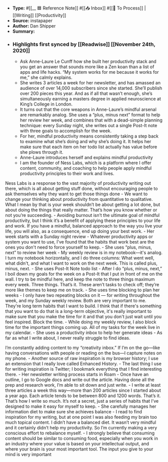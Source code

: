 - **Type:** #[[__ 🟦  Reference Note]] #[[📥 Inbox]] #[[📝 To Process]] | [[Writing]] [[Productivity]]
- **Source:**  instapaper
- **Author:** Dan Shipper
- **Summary:**
- ### Highlights first synced by [[Readwise]] [[November 24th, 2020]]
    - Ask Anne-Laure Le Cunff how she built her productivity stack and you get an answer that sounds more like a Zen koan than a list of apps and life hacks. “My system works for me because it works for me,” she calmly explains. 
    - She writes 3 articles a week for her newsletter, and has amassed an audience of over 14,000 subscribers since she started. She’ll publish over 200 pieces this year. And as if all that wasn’t enough, she’s simultaneously earning a masters degree in applied neuroscience at King’s College in London. 
    - It turns out that the core weapons in Anne-Laure’s mindful arsenal are remarkably analog. She uses a “plus, minus next” format to help her review her week, and combines that with a dead-simple planning technique: every Sunday night, she writes out a single Post-It note with three goals to accomplish for the week. 
    - For her, mindful productivity means consistently taking a step back to examine what she’s doing and why she’s doing it. It helps her make sure that each item on her todo list actually has value before she plows through it. 
    - Anne-Laure introduces herself and explains mindful productivity 
    - I am the founder of Ness Labs, which is a platform where I offer content, community, and coaching to help people apply mindful productivity principles to their work and lives.

Ness Labs is a response to the vast majority of productivity writing out there, which is all about getting stuff done, without encouraging people to ask themselves why they want to get those things done 
    - We want to change your thinking about productivity from quantitative to qualitative. What I mean by that is your week shouldn’t be about getting a lot done, but about doing the things that really matter. That’s how you know whether or not you’re succeeding. 
    - Avoiding burnout isn’t the ultimate goal of mindful productivity, but I think it’s a benefit of applying these principles to your life and work. If you have a mindful, balanced approach to the way you live your life, you will also, as a consequence, end up doing your best work. 
    - Her week starts with a Sunday night review 
    - Whatever productivity apps or system you want to use, I’ve found that the habits that work best are the ones you don't need to force yourself to keep. 
    - She uses “plus, minus, next” to review her week 
    - My weekly review is in my notebook—it's analog. I turn my notebook horizontally, and I do three columns: What went well, what didn't, and what I want to work on the next week. This is called plus, minus, next. 
    - She uses Post-It Note todo list 
    - After I do “plus, minus, next,” I boil down my goals for the week on a Post-It that I put in front of me on the wall. I try to be mindful here, and keep the note to three things maximum every week. Three things. That’s it. These aren’t tasks to check off; they’re more like themes to keep me on track. 
    - She uses time blocking to plan her weeks 
    - I only have two repeating blocks on it — for writing throughout the week, and my Sunday weekly review. Both are very important to me. They're long term habits that I want to build. I think that if there's something that you want to do that is a long-term objective, it's really important to make sure that you make the time for it and that you don't just wait until you feel inspired. Block the time. 
    - While doing my weekly review, I also block time for the important things coming up. All of my tasks for the week live in my calendar. 
    - She uses a productivity inbox to help her generate ideas 
    - As far as what I write about, I never really struggle to find ideas.

I’m constantly adding content to my “creativity inbox.” If I’m on the go—like having conversations with people or reading on the bus—I capture notes on my phone. 
    - Another source of raw inspiration is my browser history; I use an extension that I really love called Enhanced History. 
    - The last thing I use for writing inspiration is Twitter; I bookmark everything that I find interesting there. 
    - Her newsletter writing process starts in Roam 
    - Once have an outline, I go to Google docs and write out the article. Having done all the prep and research work, I’m able to sit down and just write. 
    - I write at least three articles a week this way—more than 200 articles since I started about a year ago. Each article tends to be between 800 and 1200 words. That’s it. That’s how I write so much. It’s not a secret, just a series of habits that I’ve designed to make it easy for myself to keep. 
    - She carefully manages her information diet to make sure she achieves balance 
    - I read to find inspiration for my writing, but at one point I was also feeding my brain too much topical content. I didn’t have a balanced diet. It wasn’t very mindful and it certainly didn’t help my productivity. So I’m currently making a very conscious effort to rebalance myself. 
    - I strongly believe that consuming content should be similar to consuming food, especially when you work in an industry where your value is based on your intellectual output, and where your brain is your most important tool. The input you give to your mind is very important 
